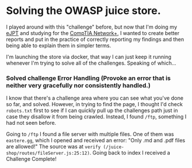# Solving the OWASP juice store.

I played around with this "challenge" before, but now that I'm doing my [eJPT]() and studying for the [CompTIA Network+](), I wanted to create better reports and put in the practice of correctly reporting my findings and then being able to explain them in simpler terms.

I'm launching the store via docker,  that way I can just keep it running whenever I'm trying to solve all of the challenges. Speaking of which...

### Solved challenge Error Handling (Provoke an error that is neither very gracefully nor consistently handled.)
I know that there's a challenge area where you can see what you've done so far, and solved. However, in trying to find the page, I thought I'd check `robots.txt` first to see if I can quickly pull up the challenges path just in case they disallow it from being crawled. Instead, I found `/ftp`, something I had not seen before.

Going to `/ftp` I found a file server with multiple files. One of them was `eastere.gg`, which I opened and received an error: "Only .md and .pdf files are allowed!" The source was at `verify (/juice-shop/routes/fileServer.js:25:12)`. Going back to index I received a Challenge Complete!

